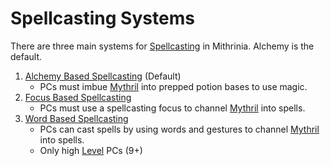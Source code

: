 # Spellcasting Systems

There are three main systems for [Spellcasting](../Spellcasting.md) in Mithrinia. Alchemy is the default.

1. [Alchemy Based Spellcasting](Alchemy%20Based%20Spellcasting.md) (Default)
	- PCs must imbue [Mythril](../../Mythril.md) into prepped potion bases to use magic.
2. [Focus Based Spellcasting](Focus%20Based%20Spellcasting.md)
	- PCs must use a spellcasting focus to channel [Mythril](../../Mythril.md) into spells.
3. [Word Based Spellcasting](Word%20Based%20Spellcasting.md)
	- PCs can cast spells by using words and gestures to channel [Mythril](../../Mythril.md) into spells.
	- Only high [Level](../../../Player%20Characters/Derived%20Statistics/Level.md) PCs (9+)

